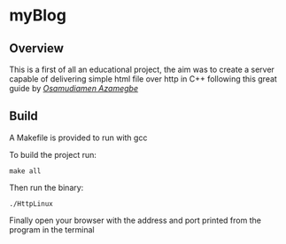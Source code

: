 # myBlog
## Overview
This is a first of all an educational project, the aim was to create a server capable of delivering simple html file over http in C++ following this great guide by *[Osamudiamen Azamegbe](https://osasazamegbe.medium.com/showing-building-an-http-server-from-scratch-in-c-2da7c0db6cb7)*

## Build
A Makefile is provided to run with gcc

To build the project run:
```
make all
```

Then run the binary:

```
./HttpLinux
```

Finally open your browser with the address and port printed from the program in the terminal